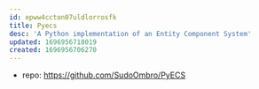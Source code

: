 ```yaml
---
id: epww4ccton07uldlorrosfk
title: Pyecs
desc: 'A Python implementation of an Entity Component System'
updated: 1696956718019
created: 1696956706270
---
```


- repo: https://github.com/SudoOmbro/PyECS